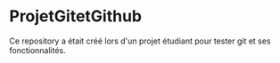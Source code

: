 # ProjetGitetGithub

Ce repository a était créé lors d'un projet étudiant pour tester git et ses fonctionnalités.
